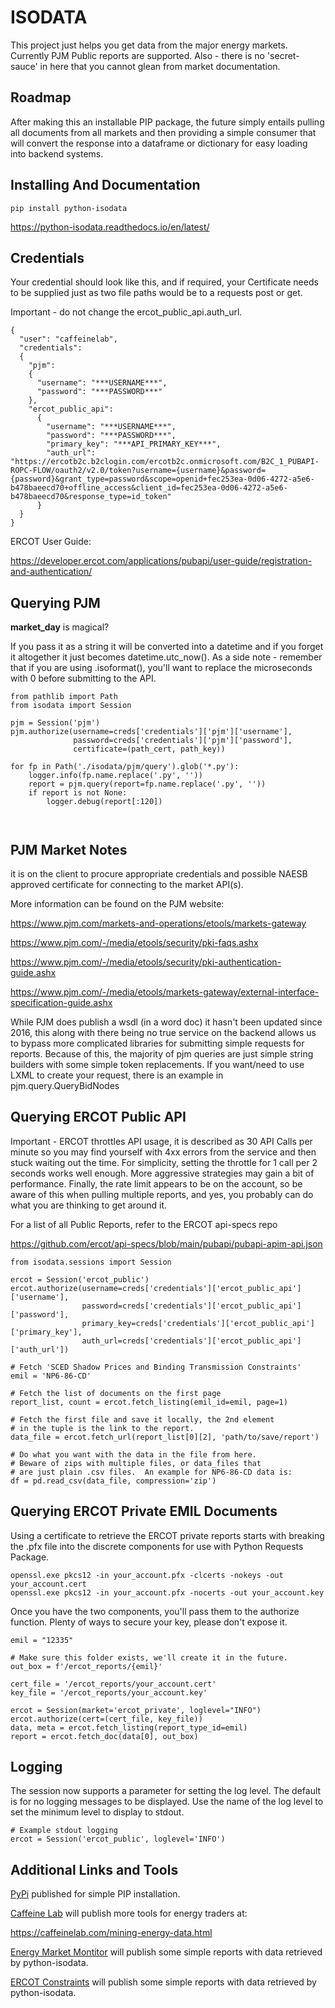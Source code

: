 # ISODATA
This project just helps you get data from the major energy markets.  Currently PJM Public reports are supported.  Also - there is no 'secret-sauce' in here that you cannot glean from market documentation.

## Roadmap
After making this an installable PIP package, the future simply entails pulling all documents from all markets and then providing a simple consumer that will convert the response into a dataframe or dictionary for easy loading into backend systems.

## Installing And Documentation
```
pip install python-isodata
```
https://python-isodata.readthedocs.io/en/latest/

## Credentials
Your credential should look like this, and if required, your Certificate needs to be supplied just as two file paths would be to a requests post or get.

Important - do not change the ercot_public_api.auth_url.  
```
{
  "user": "caffeinelab",
  "credentials":
  {
    "pjm":
    {
      "username": "***USERNAME***",
      "password": "***PASSWORD***"
    },    
    "ercot_public_api":
      {
        "username": "***USERNAME***",
        "password": "***PASSWORD***",
        "primary_key": "***API_PRIMARY_KEY***",
        "auth_url": "https://ercotb2c.b2clogin.com/ercotb2c.onmicrosoft.com/B2C_1_PUBAPI-ROPC-FLOW/oauth2/v2.0/token?username={username}&password={password}&grant_type=password&scope=openid+fec253ea-0d06-4272-a5e6-b478baeecd70+offline_access&client_id=fec253ea-0d06-4272-a5e6-b478baeecd70&response_type=id_token"
      }
  }
}
```

ERCOT User Guide: 

https://developer.ercot.com/applications/pubapi/user-guide/registration-and-authentication/

## Querying PJM
**market_day** is magical?

If you pass it as a string it will be converted into a datetime and if you forget it
altogether it just becomes datetime.utc_now().  As a side note - remember that if you
are using .isoformat(), you'll want to replace the microseconds with 0 before submitting
to the API.

```
from pathlib import Path
from isodata import Session

pjm = Session('pjm')
pjm.authorize(username=creds['credentials']['pjm']['username'],
              password=creds['credentials']['pjm']['password'],
              certificate=(path_cert, path_key))

for fp in Path('./isodata/pjm/query').glob('*.py'):
    logger.info(fp.name.replace('.py', ''))
    report = pjm.query(report=fp.name.replace('.py', ''))
    if report is not None:
        logger.debug(report[:120])

                  
```
## PJM Market Notes
it is on the client to procure appropriate credentials and possible NAESB approved certificate for connecting to the market API(s).

More information can be found on the PJM website:

https://www.pjm.com/markets-and-operations/etools/markets-gateway

https://www.pjm.com/-/media/etools/security/pki-faqs.ashx

https://www.pjm.com/-/media/etools/security/pki-authentication-guide.ashx

https://www.pjm.com/-/media/etools/markets-gateway/external-interface-specification-guide.ashx

While PJM does publish a wsdl (in a word doc) it hasn't been updated since 2016,
this along with there being no true service on the backend allows us to bypass more
complicated libraries for submitting simple requests for reports.  Because of this, 
the majority of pjm queries are just simple string builders with some simple token 
replacements.  If you want/need to use LXML to create your request, there is an 
example in pjm.query.QueryBidNodes

## Querying ERCOT Public API

Important - ERCOT throttles API usage, it is described as 30 API Calls per minute
so you may find yourself with 4xx errors from the service and then stuck waiting out
the time.  For simplicity, setting the throttle for 1 call per 2 seconds works well
enough.  More aggressive strategies may gain a bit of performance.  Finally, the rate
limit appears to be on the account, so be aware of this when pulling multiple reports,
and yes, you probably can do what you are thinking to get around it.

For a list of all Public Reports, refer to the ERCOT api-specs repo

https://github.com/ercot/api-specs/blob/main/pubapi/pubapi-apim-api.json

```
from isodata.sessions import Session

ercot = Session('ercot_public')
ercot.authorize(username=creds['credentials']['ercot_public_api']['username'],
                password=creds['credentials']['ercot_public_api']['password'],
                primary_key=creds['credentials']['ercot_public_api']['primary_key'],
                auth_url=creds['credentials']['ercot_public_api']['auth_url'])

# Fetch 'SCED Shadow Prices and Binding Transmission Constraints'
emil = 'NP6-86-CD'

# Fetch the list of documents on the first page
report_list, count = ercot.fetch_listing(emil_id=emil, page=1)

# Fetch the first file and save it locally, the 2nd element
# in the tuple is the link to the report.
data_file = ercot.fetch_url(report_list[0][2], 'path/to/save/report')

# Do what you want with the data in the file from here.
# Beware of zips with multiple files, or data_files that 
# are just plain .csv files.  An example for NP6-86-CD data is:
df = pd.read_csv(data_file, compression='zip')

```



## Querying ERCOT Private EMIL Documents

Using a certificate to retrieve the ERCOT private reports starts with breaking
the .pfx file into the discrete components for use with Python Requests Package.

```
openssl.exe pkcs12 -in your_account.pfx -clcerts -nokeys -out your_account.cert
openssl.exe pkcs12 -in your_account.pfx -nocerts -out your_account.key
```

Once you have the two components, you'll pass them to the authorize function.
Plenty of ways to secure your key, please don't expose it.

```
emil = "12335"

# Make sure this folder exists, we'll create it in the future.
out_box = f'/ercot_reports/{emil}'

cert_file = '/ercot_reports/your_account.cert'
key_file = '/ercot_reports/your_account.key'

ercot = Session(market='ercot_private', loglevel="INFO")
ercot.authorize(cert=(cert_file, key_file))
data, meta = ercot.fetch_listing(report_type_id=emil)
report = ercot.fetch_doc(data[0], out_box)
```



## Logging
The session now supports a parameter for setting the log level.  The default is
for no logging messages to be displayed.  Use the name of the log level to set the
minimum level to display to stdout.

```
# Example stdout logging
ercot = Session('ercot_public', loglevel='INFO')
```



## Additional Links and Tools

[PyPi](https://pypi.org/project/python-isodata/0.0.16/) published for simple PIP installation.

[Caffeine Lab](https://caffeinelab.com) will publish more tools for energy traders at:

https://caffeinelab.com/mining-energy-data.html

[Energy Market Montitor](https://energymarketmonitor.com) will publish some simple reports with data retrieved by python-isodata.

[ERCOT Constraints](https://energymarketmonitor.com/constraints) will publish some simple reports with data retrieved by python-isodata.

